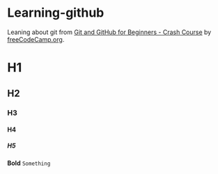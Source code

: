# Learning-github
Leaning about git from [Git and GitHub for Beginners - Crash Course](https://www.youtube.com/watch?v=RGOj5yH7evk) by 
[freeCodeCamp.org](https://www.youtube.com/@freecodecamp).


# H1
## H2
### H3
#### H4
##### H5

**Bold**
`Something`

